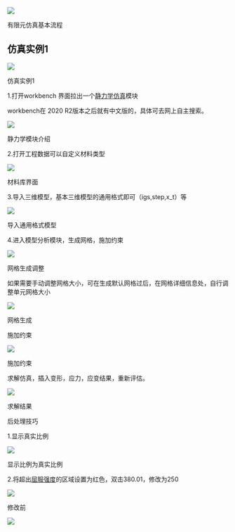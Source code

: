 ![](https://pic2.zhimg.com/v2-e0a15ce45d8130384573ab7f47692abb_1440w.jpg)

有限元仿真基本流程

## 仿真实例1

![](https://pic4.zhimg.com/v2-43974d6a8979d95344d6df61554cf0bd_1440w.jpg)

仿真实例1

1.打开workbench 界面拉出一个[静力学仿真](https://zhida.zhihu.com/search?content_id=249715120&content_type=Article&match_order=1&q=%E9%9D%99%E5%8A%9B%E5%AD%A6%E4%BB%BF%E7%9C%9F&zhida_source=entity)模块

workbench在 2020 R2版本之后就有中文版的，具体可去网上自主搜索。

![](https://pic2.zhimg.com/v2-36741e2965bcc3633f7af6627e7a4a6d_1440w.jpg)

静力学模块介绍

2.打开工程数据可以自定义材料类型

![](https://pic3.zhimg.com/v2-acd4f37d5f82aec16184d28acf3022a6_1440w.jpg)

材料库界面

3.导入三维模型，基本三维模型的通用格式即可（igs,step,x_t）等

![](https://pic4.zhimg.com/v2-98a5be1668e5a45e76ad295a8ab669d5_1440w.jpg)

导入通用格式模型

4.进入模型分析模块，生成网格，施加约束

![](https://pica.zhimg.com/v2-993467c1fa535f6e7448999aa573bca4_1440w.jpg)

网格生成调整

如果需要手动调整网格大小，可在生成默认网格过后，在网格详细信息处，自行调整单元网格大小

![](https://pica.zhimg.com/v2-0765a682d9a0aacda475127c79c251d4_1440w.jpg)

网格生成

施加约束

![](https://pic2.zhimg.com/v2-7e25a10144e6e6495d3d81925ce7088b_1440w.jpg)

施加约束

求解仿真，插入变形，应力，应变结果，重新评估。

![](https://pic3.zhimg.com/v2-02233dbf7fe854d8c1bb4c3fe2abea06_1440w.jpg)

求解结果

后处理技巧

1.显示真实比例

![](https://picx.zhimg.com/v2-cc6cb4aebd349b966d7f2cd36cb23867_1440w.jpg)

显示比例为真实比例

2.将超出[屈服强度](https://zhida.zhihu.com/search?content_id=249715120&content_type=Article&match_order=1&q=%E5%B1%88%E6%9C%8D%E5%BC%BA%E5%BA%A6&zhida_source=entity)的区域设置为红色，双击380.01，修改为250

![](https://pic3.zhimg.com/v2-da3d2a190e24af735ba48a568391b9da_1440w.jpg)

修改前

![](https://pic1.zhimg.com/v2-c83a31d47632aeac4e2b546b8bf9e76c_1440w.jpg)